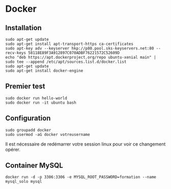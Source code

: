 # Docker

## Installation 
```
sudo apt-get update
sudo apt-get install apt-transport-https ca-certificates
sudo apt-key adv --keyserver hkp://p80.pool.sks-keyservers.net:80 --recv-keys 58118E89F3A912897C070ADBF76221572C52609D
echo "deb https://apt.dockerproject.org/repo ubuntu-xenial main" | sudo tee --append /etc/apt/sources.list.d/docker.list
sudo apt-get update
sudo apt-get install docker-engine
```

## Premier test
```
sudo docker run hello-world
sudo docker run -it ubuntu bash
```

## Configuration 
```
sudo groupadd docker
sudo usermod -aG docker votreusername
```

Il est nécessaire de redémarrer votre session linux pour voir ce changement opérer.


## Container MySQL
```
docker run -d -p 3306:3306 -e MYSQL_ROOT_PASSWORD=formation --name mysql_solo mysql
```
